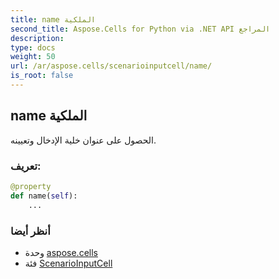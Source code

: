 ```yaml
---
title: name الملكية
second_title: Aspose.Cells for Python via .NET API المراجع
description:
type: docs
weight: 50
url: /ar/aspose.cells/scenarioinputcell/name/
is_root: false
---
```

##  name الملكية

الحصول على عنوان خلية الإدخال وتعيينه.
###  تعريف:
```python
@property
def name(self):
    ...
```

###  أنظر أيضا
* وحدة [aspose.cells](../../)
* فئة [ScenarioInputCell](/cells/python-net/ar/aspose.cells/scenarioinputcell)
